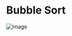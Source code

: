 # Bubble Sort
![image](https://user-images.githubusercontent.com/84735778/172595487-05f4e765-985e-4dba-b269-0fbea6f1a796.png)
